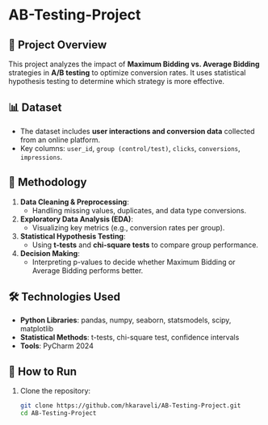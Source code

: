 # AB-Testing-Project

## 📌 Project Overview
This project analyzes the impact of **Maximum Bidding vs. Average Bidding** strategies in **A/B testing** to optimize conversion rates. It uses statistical hypothesis testing to determine which strategy is more effective.

## 📊 Dataset
- The dataset includes **user interactions and conversion data** collected from an online platform.
- Key columns: `user_id`, `group (control/test)`, `clicks`, `conversions`, `impressions`.

## 🔬 Methodology
1. **Data Cleaning & Preprocessing**:
   - Handling missing values, duplicates, and data type conversions.
2. **Exploratory Data Analysis (EDA)**:
   - Visualizing key metrics (e.g., conversion rates per group).
3. **Statistical Hypothesis Testing**:
   - Using **t-tests** and **chi-square tests** to compare group performance.
4. **Decision Making**:
   - Interpreting p-values to decide whether Maximum Bidding or Average Bidding performs better.

## 🛠 Technologies Used
- **Python Libraries**: pandas, numpy, seaborn, statsmodels, scipy, matplotlib
- **Statistical Methods**: t-tests, chi-square test, confidence intervals
- **Tools**: PyCharm 2024

## 🚀 How to Run
1. Clone the repository:
   ```sh
   git clone https://github.com/hkaraveli/AB-Testing-Project.git
   cd AB-Testing-Project
